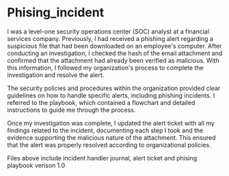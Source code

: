 # Phising_incident
I was a level-one security operations center (SOC) analyst at a financial services company. Previously, I had received a phishing alert regarding a suspicious file that had been downloaded on an employee's computer. After conducting an investigation, I checked the hash of the email attachment and confirmed that the attachment had already been verified as malicious. With this information, I followed my organization's process to complete the investigation and resolve the alert.

The security policies and procedures within the organization provided clear guidelines on how to handle specific alerts, including phishing incidents. I referred to the playbook, which contained a flowchart and detailed instructions to guide me through the process.

Once my investigation was complete, I updated the alert ticket with all my findings related to the incident, documenting each step I took and the evidence supporting the malicious nature of the attachment. This ensured that the alert was properly resolved according to organizational policies.


Files above include incident handler journal, alert ticket and phising playbook verison 1.0
